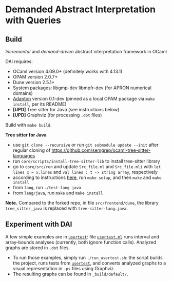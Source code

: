 # Demanded Abstract Interpretation with Queries

## Build

_Incremental_ and _demand-driven_ abstract interpretation framework in OCaml

DAI requires:
 * OCaml version 4.09.0+ (definitely works with 4.13.1)
 * OPAM version 2.0.7+
 * Dune version 2.5.1+
 * System packages: libgmp-dev libmpfr-dev (for APRON numerical domains)
 * [Adapton](https://github.com/plum-umd/adapton.ocaml) version 0.1-dev (pinned as a local OPAM package via `make install`, per its README)
 * **[UPD]** Tree sitter for Java (see instructions below)
 * **[UPD]** Graphviz (for processing `.dot` files)

Build with `make build`.

**Tree sitter for Java**
- use `git clone --recursive` or run `git submodule update --init` after
  regular cloning of https://github.com/semgrep/ocaml-tree-sitter-languages
- run `core/scripts/install-tree-sitter-lib` to install tree-sitter library
- go to `core/src/run` and update `Src_file.ml` and `Src_file.mli` with
  `let lines x = x.lines` and `val lines : t -> string array`, respectively
- according to instructions [here](https://github.com/semgrep/ocaml-tree-sitter-languages),
  run `make setup`, and then `make` and `make install`
- from `lang`, run `./test-lang java`
- from `lang/java`, run `make` and `make install`

**Note.** Compared to the forked repo, in file `src/frontend/dune`,
the library `tree_sitter_java` is replaced with `tree-sitter-lang.java`.

## Experiment with DAI

A few simple examples are in [`usertest`](usertest/): file 
[`usertest.ml`](usertest/usertest.ml) runs interval and array-bounds analyses
(currently, both ignore function calls).
Analyzed graphs are stored in `.dot` files.
- To run those examples, simply run `./run_usertest.sh`: the script
  builds the project, runs tests from [`usertest`](usertest/),
  and converts analyzed graphs to a visual representation in `.ps` files
  using Graphviz.
- The resulting graphs can be found in `_build/default/`.
